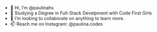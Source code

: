 - 👋 Hi, I’m @paulinahs
- 🌱 Studying a Degree in Full-Stack Develpment with Code First Girls
- 💞️ I’m looking to collaborate on anything to learn more.
- 📫 Reach me on Instagram:  @paulina.codes

<!---
paulinahs/paulinahs is a ✨ special ✨ repository because its `README.md` (this file) appears on your GitHub profile.
You can click the Preview link to take a look at your changes.
--->
